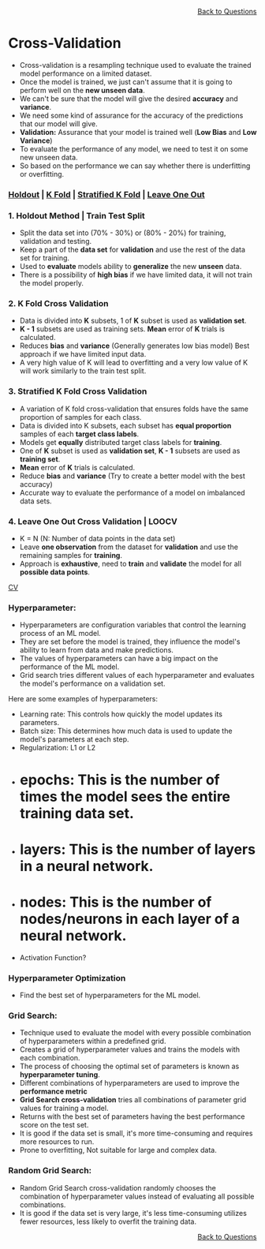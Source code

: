 <p align='right'><a align="right" href="https://github.com/KIRANKUMAR7296/Library/blob/main/Interview.md">Back to Questions</a></p>

# Cross-Validation

- Cross-validation is a resampling technique used to evaluate the trained model performance on a limited dataset.
- Once the model is trained, we just can't assume that it is going to perform well on the **new unseen data**.
- We can't be sure that the model will give the desired **accuracy** and **variance**.
- We need some kind of assurance for the accuracy of the predictions that our model will give. 
- **Validation:** Assurance that your model is trained well (**Low Bias** and **Low Variance**) 
- To evaluate the performance of any model, we need to test it on some new unseen data.
- So based on the performance we can say whether there is underfitting or overfitting.

<h3><a href='#hold'>Holdout</a> | <a href='#kfold'>K Fold</a> | <a href='#skfold'>Stratified K Fold</a> | <a href='#loocv'>Leave One Out</a> </h3>

<h3 name='hold'>1. Holdout Method | Train Test Split</h3>

- Split the data set into (70% - 30%) or (80% - 20%) for training, validation and testing.
- Keep a part of the **data set** for **validation** and use the rest of the data set for training.
- Used to **evaluate** models ability to **generalize** the new **unseen** data.
- There is a possibility of **high bias** if we have limited data, it will not train the model properly.

<h3 name='kfold'>2. K Fold Cross Validation</h3>

- Data is divided into **K** subsets, 1 of **K** subset is used as **validation set**.
- **K - 1** subsets are used as training sets. **Mean** error of **K** trials is calculated.
- Reduces **bias** and **variance** (Generally generates low bias model) Best approach if we have limited input data.
- A very high value of K will lead to overfitting and a very low value of K will work similarly to the train test split.

<h3 name='skfold'>3. Stratified K Fold Cross Validation</h3>

- A variation of K fold cross-validation that ensures folds have the same proportion of samples for each class.
- Data is divided into K subsets, each subset has **equal proportion** samples of each **target class labels**.
- Models get **equally** distributed target class labels for **training**.
- One of **K** subset is used as **validation set**, **K - 1** subsets are used as **training set**.
- **Mean** error of **K** trials is calculated.
- Reduce **bias** and **variance** (Try to create a better model with the best accuracy)
- Accurate way to evaluate the performance of a model on imbalanced data sets.

<h3 name='loocv'>4. Leave One Out Cross Validation | LOOCV</h3>

- K = N (N: Number of data points in the data set)
- Leave **one observation** from the dataset for **validation** and use the remaining samples for **training**.
- Approach is **exhaustive**, need to **train** and **validate** the model for all **possible data points**.

[CV](https://amueller.github.io/ml-training-intro/slides/03-cross-validation-grid-search.html#21)

### **Hyperparameter:**

- Hyperparameters are configuration variables that control the learning process of an ML model.
- They are set before the model is trained, they influence the model's ability to learn from data and make predictions.
- The values of hyperparameters can have a big impact on the performance of the ML model.
- Grid search tries different values of each hyperparameter and evaluates the model's performance on a validation set.

Here are some examples of hyperparameters:

- Learning rate: This controls how quickly the model updates its parameters.
- Batch size: This determines how much data is used to update the model's parameters at each step.
- Regularization: L1 or L2
- # epochs: This is the number of times the model sees the entire training data set.
- # layers: This is the number of layers in a neural network.
- # nodes: This is the number of nodes/neurons in each layer of a neural network.
- Activation Function?

### **Hyperparameter Optimization**

- Find the best set of hyperparameters for the ML model.

### **Grid Search:**

- Technique used to evaluate the model with every possible combination of hyperparameters within a predefined grid.
- Creates a grid of hyperparameter values and trains the models with each combination.
- The process of choosing the optimal set of parameters is known as **hyperparameter tuning**.
- Different combinations of hyperparameters are used to improve the **performance metric**
- **Grid Search cross-validation** tries all combinations of parameter grid values for training a model. 
- Returns with the best set of parameters having the best performance score on the test set.
- It is good if the data set is small, it's more time-consuming and requires more resources to run.
- Prone to overfitting, Not suitable for large and complex data.

### **Random Grid Search:**

- Random Grid Search cross-validation randomly chooses the combination of hyperparameter values instead of evaluating all possible combinations.
- It is good if the data set is very large, it's less time-consuming utilizes fewer resources, less likely to overfit the training data.

<p align='right'><a align="right" href="https://github.com/KIRANKUMAR7296/Library/blob/main/Interview.md">Back to Questions</a></p>
